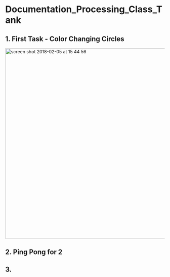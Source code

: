 # Documentation_Processing_Class_Tank
## 1. First Task - Color Changing Circles 

<img width="601" alt="screen shot 2018-02-05 at 15 44 56" src="https://user-images.githubusercontent.com/33125112/35810632-9e408548-0a8c-11e8-8489-797e238913c7.png">


## 2. Ping Pong for 2

## 3.
